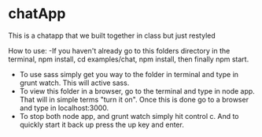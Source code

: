 # chatApp

This is a chatapp that we built together in class but just restyled


How to use:
-If you haven't already go to this folders directory in the terminal, npm install, cd examples/chat, npm install, then finally npm start.
- To use sass simply get you way to the folder in terminal and type in grunt watch. This will active sass.
- To view this folder in a browser, go to the terminal and type in node app. That will in simple terms "turn it on". Once this is done go to a browser and type in localhost:3000.
- To stop both node app, and grunt watch simply hit control c. And to quickly start it back up press the up key and enter.
